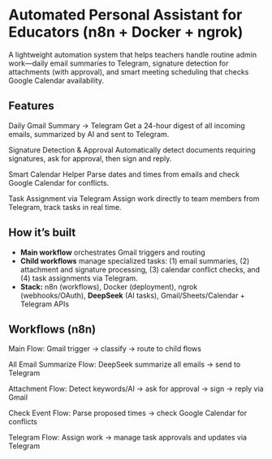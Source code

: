 # Automated Personal Assistant for Educators (n8n + Docker + ngrok)

A lightweight automation system that helps teachers handle routine admin work—daily email summaries to Telegram, signature detection for attachments (with approval), and smart meeting scheduling that checks Google Calendar availability. 

## Features

Daily Gmail Summary → Telegram
Get a 24-hour digest of all incoming emails, summarized by AI and sent to Telegram.

Signature Detection & Approval
Automatically detect documents requiring signatures, ask for approval, then sign and reply.

Smart Calendar Helper
Parse dates and times from emails and check Google Calendar for conflicts.

Task Assignment via Telegram
Assign work directly to team members from Telegram, track tasks in real time.

## How it’s built

* **Main workflow** orchestrates Gmail triggers and routing
* **Child workflows** manage specialized tasks: (1) email summaries, (2) attachment and signature processing, (3) calendar conflict checks, and (4) task assignments via Telegram.
* **Stack:** n8n (workflows), Docker (deployment), ngrok (webhooks/OAuth), **DeepSeek** (AI tasks), Gmail/Sheets/Calendar + Telegram APIs

## Workflows (n8n)

Main Flow: Gmail trigger → classify → route to child flows

All Email Summarize Flow: DeepSeek summarize all emails → send to Telegram

Attachment Flow: Detect keywords/AI → ask for approval → sign → reply via Gmail

Check Event Flow: Parse proposed times → check Google Calendar for conflicts

Telegram Flow: Assign work → manage task approvals and updates via Telegram

